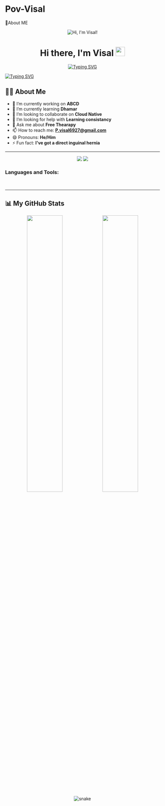 # Pov-Visal
🚀About ME

<p align="center">
  <img src="https://mrwallpaper.com/images/high/moon-and-astronaut-in-space-twitter-header-vx7zxzom2txl651r.webp" alt="Hi, I'm Visal!">
</p>

<h1 align="center">
  Hi there, I'm Visal <img src="https://media.giphy.com/media/hvRJCLFzcasrR4ia7z/giphy.gif" width="30px"/>
</h1>
<p align="center">
  <a href="https://git.io/typing-svg"><img src="https://readme-typing-svg.herokuapp.com?font=Fira+Code&size=25&pause=1000&color=3397F7&center=true&vCenter=true&width=435&lines=Full-Stack+Developer;Always+Learning+New+Things;Based+in+Phnom+Penh" alt="Typing SVG" /></a>
</p>

<a href="https://git.io/typing-svg"><img src="https://readme-typing-svg.demolab.com?font=Fira+Code&size=24&pause=1000&color=BDF7F2&background=7C8D9300&width=435&lines=Hello%2C+I'm+under+the+water%2C+Please+help+me" alt="Typing SVG" /></a>


## 🙋‍♂️ About Me
- 🔭 I’m currently working on **ABCD**
- 🌱 I’m currently learning **Dhamar**
- 👯 I’m looking to collaborate on **Cloud Native**
- 🤔 I’m looking for help with **Learning consistancy**
- 💬 Ask me about **Free Thearapy**
- 📫 How to reach me: **P.visal6927@gmail.com**
- 😄 Pronouns: **He/Him**
- ⚡ Fun fact: **I've got a direct inguinal hernia**

---

<p align="center">
  <a href="https://https://www.linkedin.com/in/visal-pov-891444296/" target="_blank"><img src="https://img.shields.io/badge/LinkedIn-0077B5?style=for-the-badge&logo=linkedin&logoColor=white" /></a>
  <a href="https://t.me/Visal_2024063" target="_blank"><img src="https://img.shields.io/badge/Telegram-2CA5E0?style=for-the-badge&logo=telegram&logoColor=white" /></a>
  
  <br/>
  
  <h3>Languages and Tools:</h3>
  <code><img width="12" src="https://cdn.jsdelivr.net/gh/devicons/devicon/icons/react/react-original.svg" /></code>
  <code><img width="12" src="https://cdn.jsdelivr.net/gh/devicons/devicon/icons/nextjs/nextjs-original.svg" /></code>
  <code><img width="12" src="https://cdn.jsdelivr.net/gh/devicons/devicon/icons/nodejs/nodejs-original.svg" /></code>
  <code><img width="12" src="https://cdn.jsdelivr.net/gh/devicons/devicon/icons/docker/docker-original.svg" /></code>
  <code><img width="12" src="https://cdn.jsdelivr.net/gh/devicons/devicon/icons/go/go-original.svg" /></code>
  </p>

---

## 📊 My GitHub Stats
<p align="center">
  <img width="48%" src="https://github-readme-stats.vercel.app/api?username=poVvisal&show_icons=true&theme=tokyonight" />
  <img width="48%" src="https://github-readme-stats.vercel.app/api/top-langs/?username=poVvisal&layout=compact&theme=tokyonight" />
</p>

<p align="center">
  <img src="https://raw.githubusercontent.com/poVvisal/poVvisal/output/github-contribution-grid-snake.svg" alt="snake">
</p>

